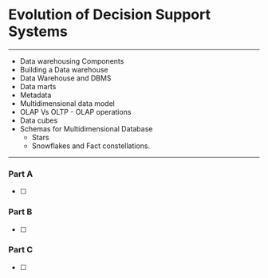 # Evolution of Decision Support Systems
---
- Data warehousing Components
- Building a Data warehouse
- Data Warehouse and DBMS
- Data marts
- Metadata
- Multidimensional data model
- OLAP Vs OLTP - OLAP operations
- Data cubes
- Schemas for Multidimensional Database
	- Stars
	- Snowflakes and Fact constellations.
---
### Part A
- [ ] 

### Part B
- [ ] 

### Part C
- [ ] 
